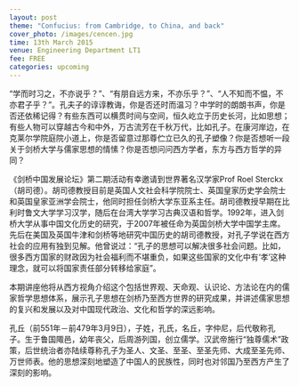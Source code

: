 ```yaml
---
layout: post
theme: "Confucius: from Cambridge, to China, and back"
cover_photo: /images/cencen.jpg
time: 13th March 2015
venue: Engineering Department LT1
fee: FREE
categories: upcoming
---
```



“学而时习之，不亦说乎？”、“有朋自远方来，不亦乐乎？”、“人不知而不愠，不亦君子乎？”。孔夫子的谆谆教诲，你是否还时而温习？中学时的朗朗书声，你是否还依稀记得？有些东西可以横贯时间与空间，恒久屹立于历史长河，比如思想；有些人物可以穿越古今和中外，万古流芳在千秋万代，比如孔子。在康河岸边，在克莱尔学院庭院小道上，你是否留意过那尊伫立已久的孔子塑像？你是否想听一段关于剑桥大学与儒家思想的情愫？你是否想问问西方学者，东方与西方哲学的异同？

《剑桥中国发展论坛》第二期活动有幸邀请到世界著名汉学家Prof Roel Sterckx（胡司德）。胡司德教授目前是英国人文社会科学院院士、英国皇家历史学会院士和英国皇家亚洲学会院士，他同时担任剑桥大学东亚系主任。胡司德教授早期在比利时鲁文大学学习汉学，随后在台湾大学学习古典汉语和哲学。1992年，进入剑桥大学从事中国文化历史的研究，于2007年被任命为英国剑桥大学中国学主席。先后在美国及英国牛津和剑桥等地研究中国历史的胡司德教授，对孔子学说在西方社会的应用有独到见解。他曾说过：“孔子的思想可以解决很多社会问题。比如，很多西方国家的财政因为社会福利而不堪重负，如果这些国家的文化中有‘孝’这种理念，就可以将国家责任部分转移给家庭”。

本期讲座他将从西方视角介绍这个包括世界观、天命观、认识论、方法论在内的儒家哲学思想体系，展示孔子思想在剑桥乃至西方世界的研究成果，并讲述儒家思想的复兴和发展以及对中国现代政治、文化和哲学的深远影响。

孔丘（前551年－前479年3月9日），子姓，孔氏，名丘，字仲尼，后代敬称孔子。生于鲁国陬邑，幼年丧父，后周游列国，创立儒学。汉武帝施行“独尊儒术”政策，后世统治者亦陆续尊称孔子为圣人、文圣、至圣、至圣先师、大成至圣先师、万世师表。他的思想深刻地塑造了中国人的民族性，同时也对邻国乃至西方产生了深刻的影响。